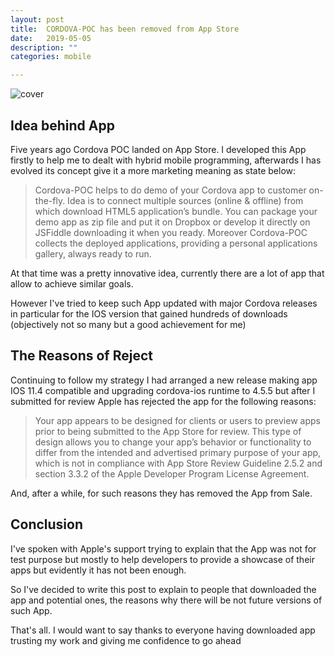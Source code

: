```yaml
---
layout: post
title:  CORDOVA-POC has been removed from App Store 
date:   2019-05-05
description: ""
categories: mobile

---
```

![cover][cover]
<br>

## Idea behind App

Five years ago Cordova POC landed on App Store. I developed this App firstly to help me to dealt with hybrid mobile programming, afterwards I has evolved its concept give it a more marketing meaning as state below:  

> Cordova-POC helps to do demo of your Cordova app to customer on-the-fly. Idea is to connect multiple sources (online & offline) from which download HTML5 application’s bundle. You can package your demo app as zip file and put it on Dropbox or develop it directly on JSFiddle downloading it when you ready. Moreover Cordova-POC collects the deployed applications, providing a personal applications gallery, always ready to run.

At that time was a pretty innovative idea, currently there are  a lot of app that allow to achieve similar goals.

However I've tried to keep such App updated with major Cordova releases in particular for the IOS version that gained hundreds of downloads (objectively not so many but a good achievement for me)

## The Reasons of Reject

Continuing to follow my strategy I had arranged a new release  making app  IOS 11.4 compatible and upgrading  cordova-ios runtime to 4.5.5 but after I submitted for review Apple has rejected the app for the following reasons:

> Your app appears to be designed for clients or users to preview apps prior to being submitted to the App Store for review. This type of design allows you to change your app’s behavior or functionality to differ from the intended and advertised primary purpose of your app, which is not in compliance with App Store Review Guideline 2.5.2 and section 3.3.2 of the Apple Developer Program License Agreement.

And, after a while, for such reasons they has removed  the App from Sale.

## Conclusion

I've spoken with Apple's support trying to explain that the App was not for test purpose but mostly to help developers to provide a showcase of their apps but evidently it has not been enough.

So I've decided to write this post to explain to people that downloaded the app and potential ones, the reasons why there will be not future versions of such App.

That's all. I would want to say thanks to everyone having downloaded app trusting my work and giving me confidence to go ahead

[cover]: /bsorrentino/assets/cordova-poc/cordova-poc-cover.png